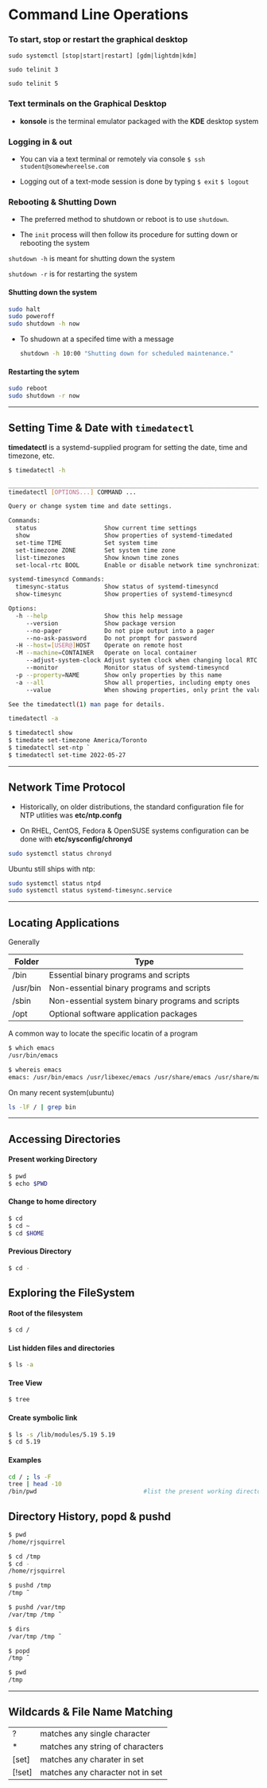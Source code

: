 # Command Line Operations



### To start, stop or restart the graphical desktop

`sudo systemctl [stop|start|restart] [gdm|lightdm|kdm]`

`sudo telinit 3`

`sudo telinit 5`



### Text terminals on the Graphical Desktop

- **konsole** is the terminal emulator packaged with the **KDE** desktop system
  
  
  
  

### Logging in & out

- You can  via a text terminal or remotely via console
  `$ ssh student@somewhereelse.com` 

- Logging out of a text-mode session is done by typing 
  `$ exit`
  `$ logout`
  
  
  
  

### Rebooting & Shutting Down

* The preferred method to shutdown or reboot is to use `shutdown`.

* The `init` process will then follow its procedure for sutting down or rebooting the system

`shutdown -h` is meant for shutting down the system

`shutdown -r` is for restarting the system



#### Shutting down the system

```bash
sudo halt
sudo poweroff
sudo shutdown -h now
```

- To shudown at a specifed time with a message 
  
  ```bash
  shutdown -h 10:00 "Shutting down for scheduled maintenance."
  ```
  
  

#### Restarting the sytem

```bash
sudo reboot
sudo shutdown -r now
```

---

## Setting Time & Date with `timedatectl`

**timedatectl** is a systemd-supplied program for setting the date, time and timezone, etc.

```bash
$ timedatectl -h

___________________________________________________________________________
timedatectl [OPTIONS...] COMMAND ... 

Query or change system time and date settings.

Commands:
  status                   Show current time settings
  show                     Show properties of systemd-timedated
  set-time TIME            Set system time
  set-timezone ZONE        Set system time zone
  list-timezones           Show known time zones
  set-local-rtc BOOL       Enable or disable network time synchronization

systemd-timesyncd Commands:
  timesync-status          Show status of systemd-timesyncd
  show-timesync            Show properties of systemd-timesyncd

Options:
  -h --help                Show this help message
     --version             Show package version
     --no-pager            Do not pipe output into a pager
     --no-ask-password     Do not prompt for password
  -H --host=[USER@]HOST    Operate on remote host
  -M --machine=CONTAINER   Operate on local container
     --adjust-system-clock Adjust system clock when changing local RTC mode
     --monitor             Monitor status of systemd-timesyncd
  -p --property=NAME       Show only properties by this name
  -a --all                 Show all properties, including empty ones
     --value               When showing properties, only print the value

See the timedatectl(1) man page for details.
```

```bash
timedatectl -a 
```



```bash
$ timedatectl show
$ timedate set-timezone America/Toronto
$ timedatectl set-ntp `
$ timedatectl set-time 2022-05-27
```

---

## Network Time Protocol

- Historically, on older distributions, the standard configuration file for NTP utlities was **etc/ntp.confg**

- On RHEL, CentOS, Fedora & OpenSUSE systems configuration can be done with **etc/sysconfig/chronyd**

```bash
sudo systemctl status chronyd
```



Ubuntu still ships with ntp:

```bash
sudo systemctl status ntpd
sudo systemctl status systemd-timesync.service
```



---

## Locating Applications

Generally 

| Folder   | Type                                             |
| -------- | ------------------------------------------------ |
| /bin     | Essential binary programs and scripts            |
| /usr/bin | Non-essential binary programs and scripts        |
| /sbin    | Non-essential system binary programs and scripts |
| /opt     | Optional software application packages           |

A common way to locate the specific locatin of a program

```bash
$ which emacs
/usr/bin/emacs
```

```bash
$ whereis emacs
emacs: /usr/bin/emacs /usr/libexec/emacs /usr/share/emacs /usr/share/man/man1/emaacs.1.gz
```

On many recent system(ubuntu)

```bash
ls -lF / | grep bin

```

___

## Accessing Directories

#### Present working Directory

```bash
$ pwd
$ echo $PWD
```

#### Change to home directory

```bash
$ cd
$ cd ~
$ cd $HOME
```

#### Previous Directory

```bash
$ cd -
```

## Exploring the FileSystem



#### Root of the filesystem

```bash
$ cd /
```

#### List hidden files and directories

```bash
$ ls -a
```

#### Tree View

```bash
$ tree
```

#### Create symbolic link

```bash
$ ls -s /lib/modules/5.19 5.19
$ cd 5.19
```

#### Examples

```bash
cd / ; ls -F
tree | head -10
/bin/pwd                              #list the present working directory 
```

## Directory History, popd & pushd

```bash
$ pwd
/home/rjsquirrel

$ cd /tmp
$ cd -
/home/rjsquirrel

$ pushd /tmp
/tmp ˜

$ pushd /var/tmp
/var/tmp /tmp ˜

$ dirs
/var/tmp /tmp ˜

$ popd
/tmp ˜

$ pwd
/tmp
```

___

## Wildcards & File Name Matching

|        |                                  |
| ------ | -------------------------------- |
| ?      | matches any single character     |
| *      | matches any string of characters |
| [set]  | matches any charater in set      |
| [!set] | matches any character not in set |


